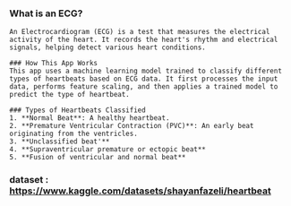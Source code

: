 ### What is an ECG?
    An Electrocardiogram (ECG) is a test that measures the electrical activity of the heart. It records the heart's rhythm and electrical signals, helping detect various heart conditions.

    ### How This App Works
    This app uses a machine learning model trained to classify different types of heartbeats based on ECG data. It first processes the input data, performs feature scaling, and then applies a trained model to predict the type of heartbeat.

    ### Types of Heartbeats Classified
    1. **Normal Beat**: A healthy heartbeat.
    2. **Premature Ventricular Contraction (PVC)**: An early beat originating from the ventricles.
    3. **Unclassified beat'**
    4. **Supraventricular premature or ectopic beat**
    5. **Fusion of ventricular and normal beat**
    

    





### dataset : https://www.kaggle.com/datasets/shayanfazeli/heartbeat

